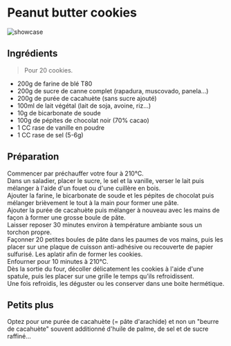 # Peanut butter cookies

![showcase](http://2.bp.blogspot.com/-6yWkRgtr4WQ/VmTucevsiRI/AAAAAAAAS80/Yu1wLy7wNc4/s1600/0S8A8307%2B-%2BVersion%2B12.png)

## Ingrédients

> Pour 20 cookies.

* 200g de farine de blé T80
* 200g de sucre de canne complet (rapadura, muscovado, panela...)
* 200g de purée de cacahuète (sans sucre ajouté)
* 100ml de lait végétal (lait de soja, avoine, riz...)
* 10g de bicarbonate de soude
* 100g de pépites de chocolat noir (70% cacao)
* 1 CC rase de vanille en poudre
* 1 CC rase de sel (5-6g)

## Préparation

Commencer par préchauffer votre four à 210°C.  
Dans un saladier, placer le sucre, le sel et la vanille, verser le lait puis mélanger à l'aide d'un fouet ou d'une cuillère en bois.  
Ajouter la farine, le bicarbonate de soude et les pépites de chocolat puis mélanger brièvement le tout à la main pour former une pâte.  
Ajouter la purée de cacahuète puis mélanger à nouveau avec les mains de façon à former une grosse boule de pâte.  
Laisser reposer 30 minutes environ à température ambiante sous un torchon propre.  
Façonner 20 petites boules de pâte dans les paumes de vos mains, puis les placer sur une plaque de cuisson anti-adhésive ou recouverte de papier sulfurisé. Les aplatir afin de former les cookies.  
Enfourner pour 10 minutes à 210°C.  
Dès la sortie du four, décoller délicatement les cookies à l'aide d'une spatule, puis les placer sur une grille le temps qu'ils refroidissent.  
Une fois refroidis, les déguster ou les conserver dans une boite hermétique.

## Petits plus

Optez pour une purée de cacahuète (= pâte d'arachide) et non un "beurre de cacahuète" souvent additionné d'huile de palme, de sel et de sucre raffiné...
